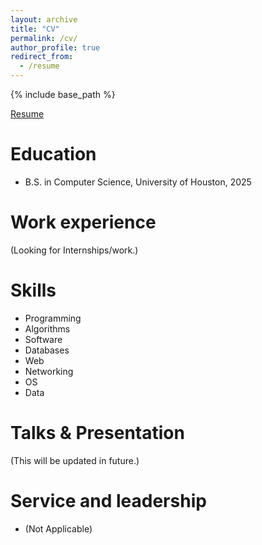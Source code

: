```yaml
---
layout: archive
title: "CV"
permalink: /cv/
author_profile: true
redirect_from:
  - /resume
---
```


{% include base_path %}

<a href="_pages/Haseeb Shahzad Resume.pdf" target="_blank">Resume</a>


Education
======
* B.S. in Computer Science, University of Houston, 2025

Work experience
======
(Looking for Internships/work.)
  
Skills
======
* Programming
* Algorithms
* Software
* Databases
* Web
* Networking
* OS
* Data
  
Talks & Presentation
======
  (This will be updated in future.)
  
  
Service and leadership
======
* (Not Applicable)
